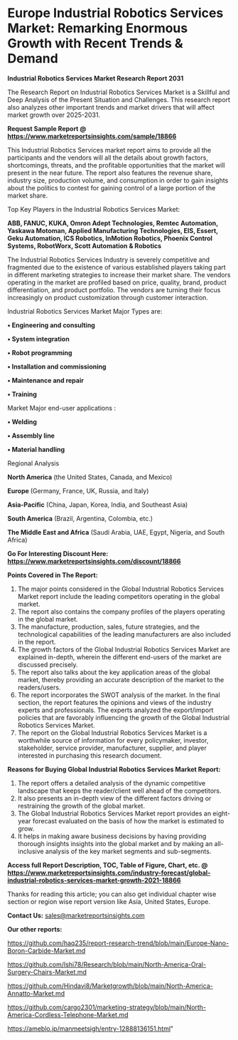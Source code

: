 # Europe Industrial Robotics Services Market: Remarking Enormous Growth with Recent Trends & Demand

<strong>Industrial Robotics Services Market Research Report 2031</strong>

The Research Report on Industrial Robotics Services Market is a Skillful and Deep Analysis of the Present Situation and Challenges. This research report also analyzes other important trends and market drivers that will affect market growth over 2025-2031.

<strong>Request Sample Report @ <a href=https://www.marketreportsinsights.com/sample/18866>https://www.marketreportsinsights.com/sample/18866</a></strong>

This Industrial Robotics Services market report aims to provide all the participants and the vendors will all the details about growth factors, shortcomings, threats, and the profitable opportunities that the market will present in the near future. The report also features the revenue share, industry size, production volume, and consumption in order to gain insights about the politics to contest for gaining control of a large portion of the market share.

Top Key Players in the Industrial Robotics Services Market:

<strong>ABB, FANUC, KUKA, Omron Adept Technologies, Remtec Automation, Yaskawa Motoman, Applied Manufacturing Technologies, EIS, Essert, Geku Automation, ICS Robotics, InMotion Robotics, Phoenix Control Systems, RobotWorx, Scott Automation & Robotics</strong>

The Industrial Robotics Services Industry is severely competitive and fragmented due to the existence of various established players taking part in different marketing strategies to increase their market share. The vendors operating in the market are profiled based on price, quality, brand, product differentiation, and product portfolio. The vendors are turning their focus increasingly on product customization through customer interaction.

Industrial Robotics Services Market Major Types are:

<strong>• Engineering and consulting

• System integration

• Robot programming

• Installation and commissioning

• Maintenance and repair

• Training</strong>

Market Major end-user applications :

<strong>• Welding

• Assembly line

• Material handling</strong>

Regional Analysis

</u><strong><b>North America</b></strong> (the United States, Canada, and Mexico)

<strong><b>Europe </b></strong>(Germany, France, UK, Russia, and Italy)

<strong><b>Asia-Pacific</b></strong> (China, Japan, Korea, India, and Southeast Asia)

<strong><b>South America</b></strong> (Brazil, Argentina, Colombia, etc.)

<strong><b>The Middle East and Africa</b></strong> (Saudi Arabia, UAE, Egypt, Nigeria, and South Africa)

<strong>Go For Interesting Discount Here: <a href=https://www.marketreportsinsights.com/discount/18866>https://www.marketreportsinsights.com/discount/18866</a></strong>

<strong>Points Covered in The Report:</strong>
<ol>
  <li>The major points considered in the Global Industrial Robotics Services Market report include the leading competitors operating in the global market.</li>
  <li>The report also contains the company profiles of the players operating in the global market.</li>
  <li>The manufacture, production, sales, future strategies, and the technological capabilities of the leading manufacturers are also included in the report.</li>
  <li>The growth factors of the Global Industrial Robotics Services Market are explained in-depth, wherein the different end-users of the market are discussed precisely.</li>
  <li>The report also talks about the key application areas of the global market, thereby providing an accurate description of the market to the readers/users.</li>
  <li>The report incorporates the SWOT analysis of the market. In the final section, the report features the opinions and views of the industry experts and professionals. The experts analyzed the export/import policies that are favorably influencing the growth of the Global Industrial Robotics Services Market.</li>
  <li>The report on the Global Industrial Robotics Services Market is a worthwhile source of information for every policymaker, investor, stakeholder, service provider, manufacturer, supplier, and player interested in purchasing this research document.</li>
</ol>
<strong>Reasons for Buying Global Industrial Robotics Services Market Report:</strong>

<ol>
  <li>The report offers a detailed analysis of the dynamic competitive landscape that keeps the reader/client well ahead of the competitors.</li>
  <li>It also presents an in-depth view of the different factors driving or restraining the growth of the global market.</li>
  <li>The Global Industrial Robotics Services Market report provides an eight-year forecast evaluated on the basis of how the market is estimated to grow.</li>
  <li>It helps in making aware business decisions by having providing thorough insights insights into the global market and by making an all-inclusive analysis of the key market segments and sub-segments.</li>
</ol>
<strong>Access full Report Description, TOC, Table of Figure, Chart, etc. @ <a href=https://www.marketreportsinsights.com/industry-forecast/global-industrial-robotics-services-market-growth-2021-18866>https://www.marketreportsinsights.com/industry-forecast/global-industrial-robotics-services-market-growth-2021-18866</a></strong>


Thanks for reading this article; you can also get individual chapter wise section or region wise report version like Asia, United States, Europe.

<strong>Contact Us:</strong>
sales@marketreportsinsights.com

<strong>Our other reports:</strong>

<a href=https://github.com/haq235/report-research-trend/blob/main/Europe-Nano-Boron-Carbide-Market.md>https://github.com/haq235/report-research-trend/blob/main/Europe-Nano-Boron-Carbide-Market.md</a>

<a href=https://github.com/Ishi78/Research/blob/main/North-America-Oral-Surgery-Chairs-Market.md>https://github.com/Ishi78/Research/blob/main/North-America-Oral-Surgery-Chairs-Market.md</a>

<a href=https://github.com/Hindavi8/Marketgrowth/blob/main/North-America-Annatto-Market.md>https://github.com/Hindavi8/Marketgrowth/blob/main/North-America-Annatto-Market.md</a>

<a href=https://github.com/cargo2301/marketing-strategy/blob/main/North-America-Cordless-Telephone-Market.md>https://github.com/cargo2301/marketing-strategy/blob/main/North-America-Cordless-Telephone-Market.md</a>

<a href=https://ameblo.jp/manmeetsigh/entry-12888136151.html>https://ameblo.jp/manmeetsigh/entry-12888136151.html</a>"
